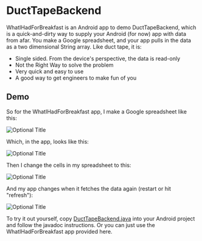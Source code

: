 DuctTapeBackend
=========

WhatIHadForBreakfast is an Android app to demo DuctTapeBackend, which is a quick-and-dirty way to supply your Android (for now) app with data from afar. You make a Google spreadsheet, and your app pulls in the data as a two dimensional String array.  Like duct tape, it is:

  - Single sided. From the device's perspective, the data is read-only
  - Not the Right Way to solve the problem
  - Very quick and easy to use
  - A good way to get engineers to make fun of you


Demo
-----------

So for the WhatIHadForBreakfast app, I make a Google spreadsheet like this:

![](/../photos/photos/fattyDoc.png?raw=true "Optional Title")

Which, in the app, looks like this:

![](/../photos/photos/fattyScreen.png?raw=true "Optional Title")

Then I change the cells in my spreadsheet to this:

![](/../photos/photos/spreadsheetCharms.png?raw=true "Optional Title")

And my app changes when it fetches the data again (restart or hit "refresh"):

![](/../photos/photos/charmsScreen.png?raw=true "Optional Title")


To try it out yourself, copy [DuctTapeBackend.java][1] into your Android project and follow the javadoc instructions. Or you can just use the WhatIHadForBreakfast app provided here.

[1]:https://github.com/briandherbert/WhatIHadForBreakfast/blob/master/src/com/example/whatihadforbreakfast/DuctTapeBackend.java 
